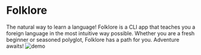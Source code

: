 # Folklore
The natural way to learn a language! Folklore is a CLI app that teaches you a foreign language in the most intuitive way possible. Whether you are a fresh beginner or seasoned polyglot, Folklore has a path for you. Adventure awaits!
![demo](https://github.com/user-attachments/assets/368b5f5a-1656-42ac-b75d-9a00c7add41a)
